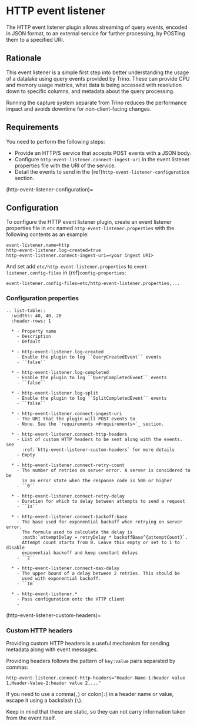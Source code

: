 # HTTP event listener

The HTTP event listener plugin allows streaming of query events, encoded in
JSON format, to an external service for further processing, by POSTing them
to a specified URI.

## Rationale

This event listener is a simple first step into better understanding the usage
of a datalake using query events provided by Trino. These can provide CPU and memory
usage metrics, what data is being accessed with resolution down to specific columns,
and metadata about the query processing.

Running the capture system separate from Trino reduces the performance impact and
avoids downtime for non-client-facing changes.

## Requirements

You need to perform the following steps:

- Provide an HTTP/S service that accepts POST events with a JSON body.
- Configure `http-event-listener.connect-ingest-uri` in the event listener properties file
  with the URI of the service.
- Detail the events to send in the {ref}`http-event-listener-configuration` section.

(http-event-listener-configuration)=

## Configuration

To configure the HTTP event listener plugin, create an event listener properties
file in `etc` named `http-event-listener.properties` with the following contents
as an example:

```properties
event-listener.name=http
http-event-listener.log-created=true
http-event-listener.connect-ingest-uri=<your ingest URI>
```

And set add `etc/http-event-listener.properties` to `event-listener.config-files`
in {ref}`config-properties`:

```properties
event-listener.config-files=etc/http-event-listener.properties,...
```

### Configuration properties

```{eval-rst}
.. list-table::
  :widths: 40, 40, 20
  :header-rows: 1

  * - Property name
    - Description
    - Default

  * - http-event-listener.log-created
    - Enable the plugin to log ``QueryCreatedEvent`` events
    - ``false``

  * - http-event-listener.log-completed
    - Enable the plugin to log ``QueryCompletedEvent`` events
    - ``false``

  * - http-event-listener.log-split
    - Enable the plugin to log ``SplitCompletedEvent`` events
    - ``false``

  * - http-event-listener.connect-ingest-uri
    - The URI that the plugin will POST events to
    - None. See the `requirements <#requirements>`_ section.

  * - http-event-listener.connect-http-headers
    - List of custom HTTP headers to be sent along with the events. See
      :ref:`http-event-listener-custom-headers` for more details
    - Empty

  * - http-event-listener.connect-retry-count
    - The number of retries on server error. A server is considered to be
      in an error state when the response code is 500 or higher
    - ``0``

  * - http-event-listener.connect-retry-delay
    - Duration for which to delay between attempts to send a request
    - ``1s``

  * - http-event-listener.connect-backoff-base
    - The base used for exponential backoff when retrying on server error.
      The formula used to calculate the delay is
      :math:`attemptDelay = retryDelay * backoffBase^{attemptCount}`.
      Attempt count starts from 0. Leave this empty or set to 1 to disable
      exponential backoff and keep constant delays
    - ``2``

  * - http-event-listener.connect-max-delay
    - The upper bound of a delay between 2 retries. This should be
      used with exponential backoff.
    - ``1m``

  * - http-event-listener.*
    - Pass configuration onto the HTTP client
    -
```

(http-event-listener-custom-headers)=

### Custom HTTP headers

Providing custom HTTP headers is a useful mechanism for sending metadata along with
event messages.

Providing headers follows the pattern of `key:value` pairs separated by commas:

```text
http-event-listener.connect-http-headers="Header-Name-1:header value 1,Header-Value-2:header value 2,..."
```

If you need to use a comma(`,`) or colon(`:`) in a header name or value,
escape it using a backslash (`\`).

Keep in mind that these are static, so they can not carry information
taken from the event itself.
